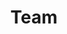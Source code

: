 ---
title: Team
template: team.jade
bannerImage: "/images/banners/earth-lights.jpg"
menuOrder: "4"
---